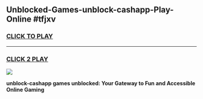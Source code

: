 
## Unblocked-Games-unblock-cashapp-Play-Online #tfjxv
<h3>
<a href="https://news.freeplayer.one?title=unblock-cashapp&ref=3">CLICK TO PLAY</a></h3>
<hr>

<h3>
<a href="https://news.freeplayer.one?title=unblock-cashapp&ref=3">CLICK 2 PLAY</a>
  
</h3>

<a href="https://news.freeplayer.one?title=unblock-cashapp&ref=3"><img src="https://clearcache.store/games.png"></a>


**unblock-cashapp games unblocked: Your Gateway to Fun and Accessible Online Gaming**
